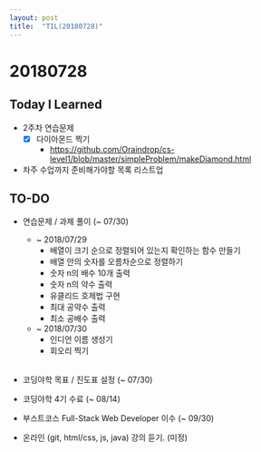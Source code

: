 ```yaml
---
layout: post
title:  "TIL(20180728)"
---
```

# 20180728
## Today I Learned
- 2주차 연습문제
    - [x] 다이아몬드 찍기
        - <https://github.com/Oraindrop/cs-level1/blob/master/simpleProblem/makeDiamond.html>

- 차주 수업까지 준비해가야할 목록 리스트업

## TO-DO
- 연습문제 / 과제 풀이 (~ 07/30)
    - ~ 2018/07/29
        - 배열이 크기 순으로 정렬되어 있는지 확인하는 함수 만들기
        - 배열 안의 숫자를 오름차순으로 정렬하기
        - 숫자 n의 배수 10개 출력
        - 숫자 n의 약수 출력
        - 유클리드 호제법 구현
        - 최대 공약수 출력
        - 최소 공배수 출력
    - ~ 2018/07/30
        - 인디언 이름 생성기
        - 회오리 찍기 <br><br>

- 코딩야학 목표 / 진도표 설정 (~ 07/30)
- 코딩야학 4기 수료 (~ 08/14)

- 부스트코스 Full-Stack Web Developer 이수 (~ 09/30)

- 온라인 (git, html/css, js, java) 강의 듣기. (미정)